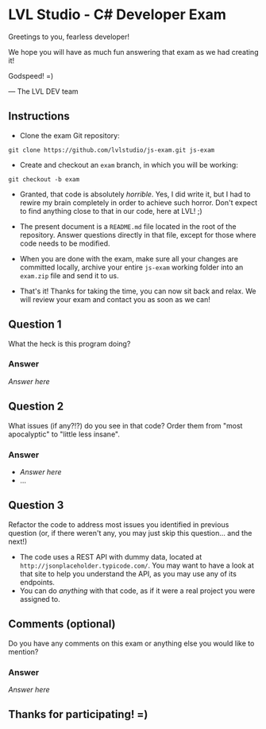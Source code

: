 # LVL Studio - C# Developer Exam

Greetings to you, fearless developer!

We hope you will have as much fun answering that exam as we had creating it!

Godspeed! =)

— The LVL DEV team

## Instructions

- Clone the exam Git repository:

```
git clone https://github.com/lvlstudio/js-exam.git js-exam
```

- Create and checkout an `exam` branch, in which you will be working:

```
git checkout -b exam
```

- Granted, that code is absolutely *horrible*. Yes, I did write it, but I had to rewire my brain completely in order to achieve such horror. Don't expect to find anything close to that in our code, here at LVL! ;)
- The present document is a `README.md` file located in the root of the repository. Answer questions directly in that file, except for those where code needs to be modified.
- When you are done with the exam, make sure all your changes are committed locally, archive your entire `js-exam` working folder into an `exam.zip` file and send it to us.


- That's it! Thanks for taking the time, you can now sit back and relax. We will review your exam and contact you as soon as we can!

## Question 1

What the heck is this program doing?

### Answer

*Answer here*

## Question 2

What issues (if any?!?) do you see in that code? Order them from "most apocalyptic" to "little less insane".

### Answer

- *Answer here*
- ...

## Question 3

Refactor the code to address most issues you identified in previous question (or, if there weren't any, you may just skip this question… and the next!)

- The code uses a REST API with dummy data, located at `http://jsonplaceholder.typicode.com/`. You may want to have a look at that site to help you understand the API, as you may use any of its endpoints.
- You can do *anything* with that code, as if it were a real project you were assigned to.

## Comments (optional)

Do you have any comments on this exam or anything else you would like to mention?

### Answer

*Answer here*

## Thanks for participating! =)